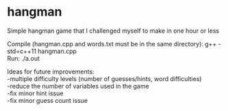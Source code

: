 # hangman
Simple hangman game that I challenged myself to make in one hour or less

Compile (hangman.cpp and words.txt must be in the same directory): g++ -std=c++11 hangman.cpp  
Run: ./a.out


Ideas for future improvements:  
-multiple difficulty levels (number of guesses/hints, word difficulties)  
-reduce the number of variables used in the game  
-fix minor hint issue  
-fix minor guess count issue  
